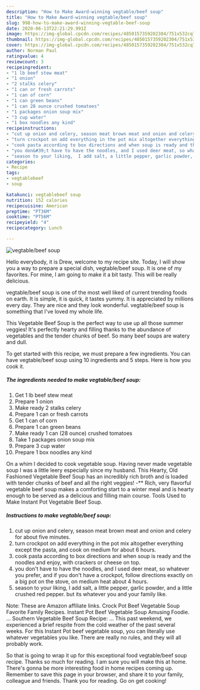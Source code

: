 ```yaml
---
description: "How to Make Award-winning vegtable/beef soup"
title: "How to Make Award-winning vegtable/beef soup"
slug: 998-how-to-make-award-winning-vegtable-beef-soup
date: 2020-06-13T22:21:29.991Z
image: https://img-global.cpcdn.com/recipes/4850157359202304/751x532cq70/vegtablebeef-soup-recipe-main-photo.jpg
thumbnail: https://img-global.cpcdn.com/recipes/4850157359202304/751x532cq70/vegtablebeef-soup-recipe-main-photo.jpg
cover: https://img-global.cpcdn.com/recipes/4850157359202304/751x532cq70/vegtablebeef-soup-recipe-main-photo.jpg
author: Norman Paul
ratingvalue: 4
reviewcount: 3
recipeingredient:
- "1 lb beef stew meat"
- "1 onion"
- "2 stalks celery"
- "1 can or fresh carrots"
- "1 can of corn"
- "1 can green beans"
- "1 can 28 ounce crushed tomatoes"
- "1 packages onion soup mix"
- "3 cup water"
- "1 box noodles any kind"
recipeinstructions:
- "cut up onion and celery, season meat brown meat and onion and celery for about five minutes."
- "turn crockpot on add everything in the pot mix altogether everything except the pasta, and cook on medium for about 6 hours."
- "cook pasta according to box directions and when soup is ready and the noodles and enjoy, with crackers or cheese on top."
- "you don&#39;t have to have the noodles, and I used deer meat, so whatever you prefer, and if you don&#39;t have a crockpot, follow directions exactly on a big pot on the stove, on medium heat about 4 hours."
- "season to your liking,  I add salt, a little pepper, garlic powder, and a little crushed red pepper. but its whatever you and your family like."
categories:
- Recipe
tags:
- vegtablebeef
- soup

katakunci: vegtablebeef soup 
nutrition: 152 calories
recipecuisine: American
preptime: "PT36M"
cooktime: "PT56M"
recipeyield: "4"
recipecategory: Lunch

---
```



![vegtable/beef soup](https://img-global.cpcdn.com/recipes/4850157359202304/751x532cq70/vegtablebeef-soup-recipe-main-photo.jpg)

Hello everybody, it is Drew, welcome to my recipe site. Today, I will show you a way to prepare a special dish, vegtable/beef soup. It is one of my favorites. For mine, I am going to make it a bit tasty. This will be really delicious.

vegtable/beef soup is one of the most well liked of current trending foods on earth. It is simple, it is quick, it tastes yummy. It is appreciated by millions every day. They are nice and they look wonderful. vegtable/beef soup is something that I've loved my whole life.

This Vegetable Beef Soup is the perfect way to use up all those summer veggies! It&#39;s perfectly hearty and filling thanks to the abundance of vegetables and the tender chunks of beef. So many beef soups are watery and dull.


To get started with this recipe, we must prepare a few ingredients. You can have vegtable/beef soup using 10 ingredients and 5 steps. Here is how you cook it.

<!--inarticleads1-->

##### The ingredients needed to make vegtable/beef soup:

1. Get 1 lb beef stew meat
1. Prepare 1 onion
1. Make ready 2 stalks celery
1. Prepare 1 can or fresh carrots
1. Get 1 can of corn
1. Prepare 1 can green beans
1. Make ready 1 can (28 ounce) crushed tomatoes
1. Take 1 packages onion soup mix
1. Prepare 3 cup water
1. Prepare 1 box noodles any kind


On a whim I decided to cook vegetable soup. Having never made vegetable soup I was a little leery especially since my husband. This Hearty, Old Fashioned Vegetable Beef Soup has an incredibly rich broth and is loaded with tender chunks of beef and all the right veggies! -** Rich, very flavorful vegetable beef soup makes a comforting start to a winter meal and is hearty enough to be served as a delicious and filling main course. Tools Used to Make Instant Pot Vegetable Beef Soup. 

<!--inarticleads2-->

##### Instructions to make vegtable/beef soup:

1. cut up onion and celery, season meat brown meat and onion and celery for about five minutes.
1. turn crockpot on add everything in the pot mix altogether everything except the pasta, and cook on medium for about 6 hours.
1. cook pasta according to box directions and when soup is ready and the noodles and enjoy, with crackers or cheese on top.
1. you don&#39;t have to have the noodles, and I used deer meat, so whatever you prefer, and if you don&#39;t have a crockpot, follow directions exactly on a big pot on the stove, on medium heat about 4 hours.
1. season to your liking,  I add salt, a little pepper, garlic powder, and a little crushed red pepper. but its whatever you and your family like.


Note: These are Amazon affiliate links. Crock Pot Beef Vegetable Soup Favorite Family Recipes. Instant Pot Beef Vegetable Soup Amusing Foodie. … Southern Vegetable Beef Soup Recipe: … This past weekend, we experienced a brief respite from the cold weather of the past several weeks. For this Instant Pot beef vegetable soup, you can literally use whatever vegetables you like. There are really no rules, and they will all probably work. 

So that is going to wrap it up for this exceptional food vegtable/beef soup recipe. Thanks so much for reading. I am sure you will make this at home. There's gonna be more interesting food in home recipes coming up. Remember to save this page in your browser, and share it to your family, colleague and friends. Thank you for reading. Go on get cooking!
